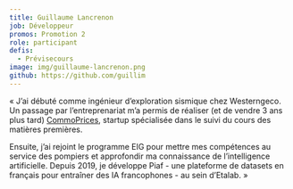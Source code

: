 ```yaml
---
title: Guillaume Lancrenon
job: Développeur
promos: Promotion 2
role: participant
defis:
  - Prévisecours
image: img/guillaume-lancrenon.png
github: https://github.com/guillim
---
```

« J’ai débuté comme ingénieur d’exploration sismique chez Westerngeco. Un passage par l’entreprenariat m’a permis de réaliser (et de vendre 3 ans plus tard) [CommoPrices](https://commoprices.com/fr), startup spécialisée dans le suivi du cours des matières premières.

Ensuite, j’ai rejoint le programme EIG pour mettre mes compétences au service des pompiers et approfondir ma connaissance de l’intelligence artificielle. Depuis 2019, je développe Piaf - une plateforme de datasets en français pour entraîner des IA francophones - au sein d’Etalab. »